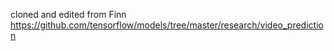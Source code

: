 cloned and edited from Finn
https://github.com/tensorflow/models/tree/master/research/video_prediction

